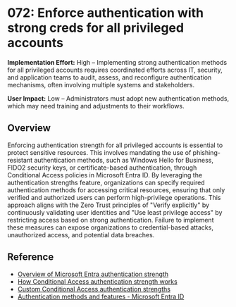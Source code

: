 # 072: Enforce authentication with strong creds for all privileged accounts

**Implementation Effort:** High – Implementing strong authentication methods for all privileged accounts requires coordinated efforts across IT, security, and application teams to audit, assess, and reconfigure authentication mechanisms, often involving multiple systems and stakeholders.

**User Impact:** Low – Administrators must adopt new authentication methods, which may need training and adjustments to their workflows.

## Overview

Enforcing authentication strength  for all privileged accounts is essential to protect sensitive resources. This involves mandating the use of phishing-resistant authentication methods, such as Windows Hello for Business, FIDO2 security keys, or certificate-based authentication, through Conditional Access policies in Microsoft Entra ID. By leveraging the authentication strengths feature, organizations can specify required authentication methods for accessing critical resources, ensuring that only verified and authorized users can perform high-privilege operations. This approach aligns with the Zero Trust principles of "Verify explicitly" by continuously validating user identities and "Use least privilege access" by restricting access based on strong authentication. Failure to implement these measures can expose organizations to credential-based attacks, unauthorized access, and potential data breaches.

## Reference

* [Overview of Microsoft Entra authentication strength](https://learn.microsoft.com/entra/identity/authentication/concept-authentication-strengths)
* [How Conditional Access authentication strength works](https://learn.microsoft.com/entra/identity/authentication/concept-authentication-strength-how-it-works)
* [Custom Conditional Access authentication strengths](https://learn.microsoft.com/entra/identity/authentication/concept-authentication-strength-advanced-options)
* [Authentication methods and features - Microsoft Entra ID](https://learn.microsoft.com/entra/identity/authentication/concept-authentication-methods)